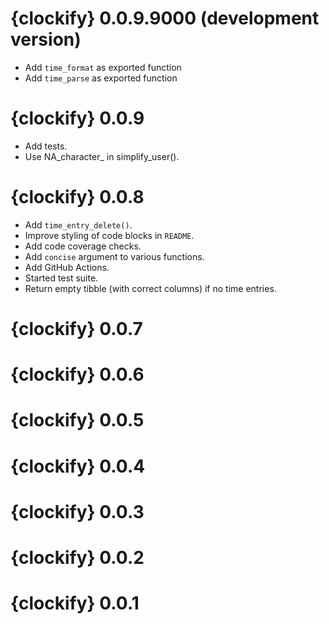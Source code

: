 # {clockify} 0.0.9.9000 (development version)

* Add `time_format` as exported function
* Add `time_parse` as exported function

# {clockify} 0.0.9

* Add tests.
* Use NA_character_ in simplify_user().

# {clockify} 0.0.8

* Add `time_entry_delete()`.
* Improve styling of code blocks in `README`.
* Add code coverage checks.
* Add `concise` argument to various functions.
* Add GitHub Actions.
* Started test suite.
* Return empty tibble (with correct columns) if no time entries.

# {clockify} 0.0.7

# {clockify} 0.0.6

# {clockify} 0.0.5

# {clockify} 0.0.4

# {clockify} 0.0.3

# {clockify} 0.0.2

# {clockify} 0.0.1
